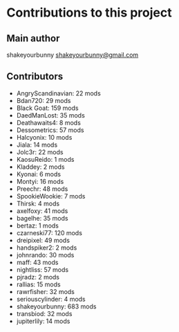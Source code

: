 Contributions to this project
=============================

Main author
----------
shakeyourbunny <shakeyourbunny@gmail.com>

Contributors
------------
- AngryScandinavian: 22 mods
- Bdan720: 29 mods
- Black Goat: 159 mods
- DaedManLost: 35 mods
- Deathawaits4: 8 mods
- Dessometrics: 57 mods
- Halcyonix: 10 mods
- Jiala: 14 mods
- Jolc3r: 22 mods
- KaosuReido: 1 mods
- Kladdey: 2 mods
- Kyonai: 6 mods
- Montyi: 16 mods
- Preechr: 48 mods
- SpookieWookie: 7 mods
- Thirsk: 4 mods
- axelfoxy: 41 mods
- bagelhe: 35 mods
- bertaz: 1 mods
- czarneski77: 120 mods
- dreipixel: 49 mods
- handspiker2: 2 mods
- johnrando: 30 mods
- maff: 43 mods
- nightliss: 57 mods
- pjradz: 2 mods
- rallias: 15 mods
- rawrfisher: 32 mods
- seriouscylinder: 4 mods
- shakeyourbunny: 683 mods
- transbiod: 32 mods
- jupiterlily: 14 mods
